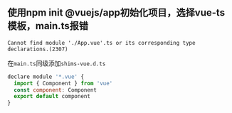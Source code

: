 ## 使用npm init @vuejs/app初始化项目，选择vue-ts模板，main.ts报错

`Cannot find module './App.vue'.ts or its corresponding type declarations.(2307)`

在`main.ts`同级添加`shims-vue.d.ts`

```js
declare module '*.vue' {
  import { Component } from 'vue'
  const component: Component
  export default component
}
```
